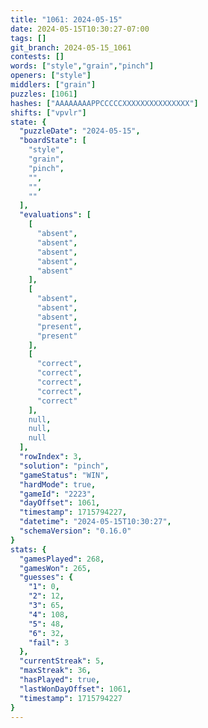 ```yaml
---
title: "1061: 2024-05-15"
date: 2024-05-15T10:30:27-07:00
tags: []
git_branch: 2024-05-15_1061
contests: []
words: ["style","grain","pinch"]
openers: ["style"]
middlers: ["grain"]
puzzles: [1061]
hashes: ["AAAAAAAAPPCCCCCXXXXXXXXXXXXXXX"]
shifts: ["vpvlr"]
state: {
  "puzzleDate": "2024-05-15",
  "boardState": [
    "style",
    "grain",
    "pinch",
    "",
    "",
    ""
  ],
  "evaluations": [
    [
      "absent",
      "absent",
      "absent",
      "absent",
      "absent"
    ],
    [
      "absent",
      "absent",
      "absent",
      "present",
      "present"
    ],
    [
      "correct",
      "correct",
      "correct",
      "correct",
      "correct"
    ],
    null,
    null,
    null
  ],
  "rowIndex": 3,
  "solution": "pinch",
  "gameStatus": "WIN",
  "hardMode": true,
  "gameId": "2223",
  "dayOffset": 1061,
  "timestamp": 1715794227,
  "datetime": "2024-05-15T10:30:27",
  "schemaVersion": "0.16.0"
}
stats: {
  "gamesPlayed": 268,
  "gamesWon": 265,
  "guesses": {
    "1": 0,
    "2": 12,
    "3": 65,
    "4": 108,
    "5": 48,
    "6": 32,
    "fail": 3
  },
  "currentStreak": 5,
  "maxStreak": 36,
  "hasPlayed": true,
  "lastWonDayOffset": 1061,
  "timestamp": 1715794227
}
---
```

<!-- more -->
